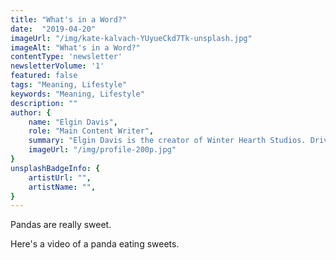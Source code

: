 ```yaml
---
title: "What's in a Word?"
date:  "2019-04-20"
imageUrl: "/img/kate-kalvach-YUyueCkd7Tk-unsplash.jpg"
imageAlt: "What's in a Word?"
contentType: 'newsletter'
newsletterVolume: '1'
featured: false
tags: "Meaning, Lifestyle"
keywords: "Meaning, Lifestyle"
description: ""
author: {
    name: "Elgin Davis",
    role: "Main Content Writer",
    summary: "Elgin Davis is the creator of Winter Hearth Studios. Driven by a passionate spirit and boundless curiosity, Davis' work seeks to explore the depths of humanity and what it might look like to live a hyper-meaningful existence here on earth.",
    imageUrl: "/img/profile-200p.jpg" 
}
unsplashBadgeInfo: {
    artistUrl: "",
    artistName: "",
}
---
```


Pandas are really sweet.

Here's a video of a panda eating sweets.


